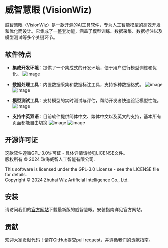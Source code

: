 # 威智慧眼 (VisionWiz)

威智慧眼（VisionWiz）是一款开源的AI工具软件，专为人工智能模型的高效开发和优化而设计。它集成了一整套功能，涵盖了模型训练、数据采集、数据标注以及模型测试等多个关键环节。

## 软件特点

- **集成开发环境**：提供了一个集成式的开发环境，便于用户进行模型训练和优化。
  ![image](https://github.com/user-attachments/assets/05614037-81ff-406d-b291-7a2a5cab3ebc)

- **数据处理工具**：内置数据采集和数据标注工具，支持多种数据格式。
  ![image](https://github.com/user-attachments/assets/66c7fd95-8860-45f9-9a7c-c8560295fa7c)
  ![image](https://github.com/user-attachments/assets/94d35c35-f147-4566-bcf1-1e2ee5d8baad)


- **模型测试工具**：支持模型的实时测试与评估，帮助开发者快速验证模型性能。
  ![image](https://github.com/user-attachments/assets/0c0187bb-f2c6-47ca-a7f7-6d7a342b7ec7)

- **支持中英双语**：目前软件提供简体中文、繁体中文以及英文的支持，基本所有页面都能自由切换
  ![image](https://github.com/user-attachments/assets/aa3a158f-c764-416d-abe5-1c3b4d065ce5)
  ![image](https://github.com/user-attachments/assets/c9928cf9-2e90-4aa3-b1cc-878b5e086b75)


## 开源许可证
这款软件遵循GPL-3.0许可证 - 具体详情请参见LICENSE文件。  
版权所有 © 2024 珠海威智人工智能有限公司.  

This software is licensed under the GPL-3.0 License - see the LICENSE file for details.  
Copyright © 2024 Zhuhai Wiz Artificial Intelligence Co., Ltd.

## 安装

请访问我们的[官方网站](https://vesibit.yuque.com/ednd8n/rp34u1/cw5ignmloda92t0f/edit)下载最新版的威智慧眼。安装指南详见官方网站。

## 贡献

欢迎大家贡献代码！请在GitHub提交pull request，并遵循我们的贡献指南。

